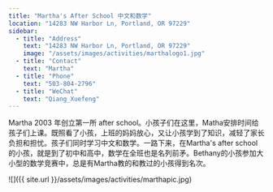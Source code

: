 ```yaml
---
title: "Martha's After School 中文和数学"
location: "14283 NW Harbor Ln, Portland, OR 97229"
sidebar:
  - title: "Address"
    text: "14283 NW Harbor Ln, Portland, OR 97229"
    image: "/assets/images/activities/marthalogo1.jpg"
  - title: "Contact"
    text: "Martha"
  - title: "Phone"
    text: "503-804-2796"
  - title: "WeChat"
    text: "Qiang_Xuefeng"
---
```


Martha 2003 年创立第一所 after school。小孩子们在这里，Matha安排时间给孩子们上课。既照看了小孩，上班的妈妈放心，又让小孩学到了知识，减轻了家长负担和担忧。孩子们同时学习中文和数学。一路下来，在Martha's after school的小孩，就是到了初中和高中，数学在全班也是名列前矛。Bethany的小孩参加大小型的数学竞赛中，总是有Martha教的和教过的小孩得到名次。

![]({{ site.url }}/assets/images/activities/marthapic.jpg)
